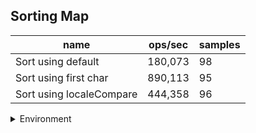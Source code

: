 ## Sorting Map

|name|ops/sec|samples|
|-|-|-|
|Sort using default|180,073|98|
|Sort using first char|890,113|95|
|Sort using localeCompare|444,358|96|


<details>
<summary>Environment</summary>

* __Machine:__ linux x64 | 2 vCPUs | 6.8GB Mem
* __Run:__ Tue Oct 03 2023 01:49:27 GMT+0000 (Coordinated Universal Time)
</details>

